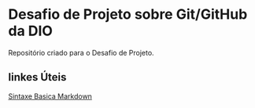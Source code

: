 # Desafio de Projeto sobre Git/GitHub da DIO
Repositório criado para o Desafio de Projeto.

## linkes Úteis
[Sintaxe Basica Markdown](https://www.markdownguide.org/getting-started/)
